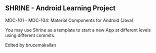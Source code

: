 ## SHRINE - Android Learning Project 

MDC-101 - MDC-104: Material Components for Android (Java)


You may use Shrine as a template to start a new App at different levels using different commits. 

Edited by brucemakallan